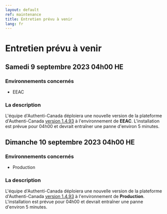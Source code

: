 ```yaml
---
layout: default
ref: maintenance
title: Entretien prévu à venir
lang: fr
---
```

# Entretien prévu à venir

## Samedi 9 septembre 2023 04h00 HE

### Environnements concernés

* EEAC

### La description

L'équipe d'Authenti-Canada déploiera une nouvelle version de la plateforme d'Authenti-Canada
[version 1.4.93](https://github.com/sign-in-canada/Acceptance-Platform/releases/tag/v1.4.93)
à l'environnement de **EEAC**. L'installation est prévue pour 04h00
et devrait entraîner une panne d'environ 5 minutes.

## Dimanche 10 septembre 2023 04h00 HE

### Environnements concernés

* Production

### La description
L'équipe d'Authenti-Canada déploiera une nouvelle version de la plateforme d'Authenti-Canada
[version 1.4.93](https://github.com/sign-in-canada/Acceptance-Platform/releases/tag/v1.4.93)
à l'environnement de **Production**. L'installation est prévue pour 04h00
et devrait entraîner une panne d'environ 5 minutes.
